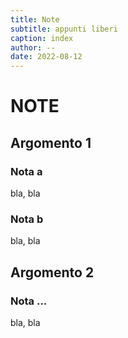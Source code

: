 ```yaml
---
title: Note
subtitle: appunti liberi
caption: index
author: --
date: 2022-08-12
---
```


# NOTE



## Argomento 1

### Nota a

bla, bla

### Nota b

bla, bla


## Argomento 2

### Nota ...

bla, bla






